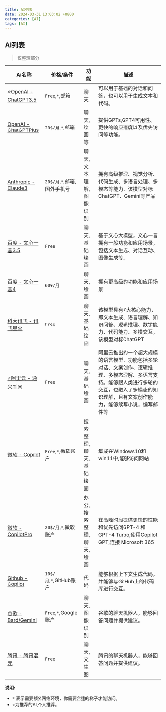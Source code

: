 ```yaml
---
title: AI列表
date: 2024-03-31 13:03:02 +0800
categories: [AI]
tags: [AI]
---
```


## AI列表

> 仅整理部分

| Ai名称 | 价格/条件 | 功能 | 描述 |
| --- | --- | --- | --- |
| [⭐OpenAI - ChatGPT3.5](https://chat.openai.com/) | `Free`,`*`,邮箱 | 聊天 | 可以用于基础的对话和问答，也可以用于生成文本和代码。 |
| [OpenAI - ChatGPTPlus](https://chat.openai.com/) | `20$/月`,`*`,邮箱 | 聊天,绘画等 | 提供GPTs,GPT4可用性、更快的响应速度以及优先访问等功能。 |
| [Anthropic - Claude3](https://claude.ai/) | `20$/月`,`*`,邮箱,国外手机号 | 聊天,文本理解,图像识别 | 拥有高级推理、视觉分析、代码生成、多语言处理、多模态等能力，该模型对标ChatGPT、Gemini等产品 |
| [百度 - 文心一言3.5](https://yiyan.baidu.com/welcome) | `Free` | 聊天,基础绘画 | 基于文心大模型，文心一言拥有一般功能和应用场景，包括文本生成、对话互动、图像生成等。 |
| [百度 - 文心一言4](https://yiyan.baidu.com/welcome) | `60¥/月` | 聊天,绘画 | 拥有更高级的功能和应用场景 |
| [科大讯飞 - 讯飞星火](https://xinghuo.xfyun.cn/) | `Free` | 聊天,基础绘画 | 该模型具有7大核心能力，即文本生成、语言理解、知识问答、逻辑推理、数学能力、代码能力、多模交互，该模型对标ChatGPT |
| [⭐阿里云 - 通义千问](https://tongyi.aliyun.com/qianwen/) | `Free` | 聊天,基础绘画 | 阿里云推出的一个超大规模的语言模型，功能包括多轮对话、文案创作、逻辑推理、多模态理解、多语言支持。能够跟人类进行多轮的交互，也融入了多模态的知识理解，且有文案创作能力，能够续写小说，编写邮件等 |
| [微软 - Copilot](https://copilot.microsoft.com/) | `Free`,`*`,微软账户 | 搜索整理,聊天,基础绘画 | 集成在Windows10和win11中,能够访问网站 |
| [微软 - CopilotPro](https://copilot.microsoft.com/) | `20$/月`,`*`,微软账户 | 办公,搜索整理,聊天,绘画 | 在高峰时段提供更快的性能和优先访问GPT-4 和 GPT-4 Turbo,使用Copilot GPT,连接 Microsoft 365 |
| [Github - Copilot](https://github.com/github-copilot/signup) | `10$/月`,`*`,GitHub账户 | 代码 | 能够根据上下文生成代码，并能够与GitHub上的代码库进行交互。 |
| [谷歌 - Bard/Gemini](https://gemini.google.com/) | `Free`,`*`,Google账户 | 聊天,图像识别 | 谷歌的聊天机器人，能够回答问题并提供建议。 |
| [腾讯 - 腾讯混元](https://hunyuan.tencent.com/) | `Free` | 聊天,文生图 | 腾讯的聊天机器人，能够回答问题并提供建议。 |

**说明:**

- `*` 表示需要额外网络环境，你需要合适的梯子才能访问。
- `⭐`为推荐的AI,个人推荐。
